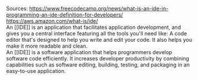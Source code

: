 Sources:
https://www.freecodecamp.org/news/what-is-an-ide-in-programming-an-ide-definition-for-developers/
https://aws.amazon.com/what-is/ide/
\
An [[IDE]] is an application that facilitates application development, and gives you a central interface featuring all the tools you'll need like: A code editor that's designed to help you write and edit your code. It also helps you make it more readable and clean.
\
An [[IDE]] is a software application that helps programmers develop software code efficiently. It increases developer productivity by combining capabilities such as software editing, building, testing, and packaging in an easy-to-use application.
